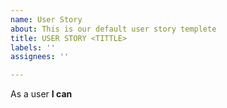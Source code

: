 ```yaml
---
name: User Story
about: This is our default user story templete
title: USER STORY <TITTLE>
labels: ''
assignees: ''

---
```


As a user **I can**
